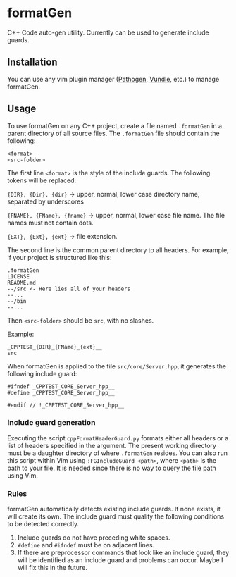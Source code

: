 # formatGen
C++ Code auto-gen utility. Currently can be used to generate include guards.

## Installation

You can use any vim plugin manager ([Pathogen](
https://github.com/tpope/vim-pathogen),
[Vundle](https://github.com/VundleVim/Vundle.vim), etc.) to manage formatGen.

## Usage

To use formatGen on any C++ project, create a file named `.formatGen` in a
parent directory of all source files. The `.formatGen` file should contain the
following:
```
<format>
<src-folder>
```
The first line `<format>` is the style of the include guards. The following
tokens will be replaced:

`{DIR}, {Dir}, {dir}` -> upper, normal, lower case directory name, separated
by underscores

`{FNAME}, {FName}, {fname}` -> upper, normal, lower case file name. The file
names must not contain dots.

`{EXT}, {Ext}, {ext}` -> file extension.

The second line is the common parent directory to all headers. For example, if your project is structured like this:
```
.formatGen
LICENSE
README.md
--/src <- Here lies all of your headers
--...
--/bin
--...
```
Then `<src-folder>` should be `src`, with no slashes.

Example:
```
_CPPTEST_{DIR}_{FName}_{ext}__
src
```
When formatGen is applied to the file `src/core/Server.hpp`, it generates the
following include guard:
```
#ifndef _CPPTEST_CORE_Server_hpp__
#define _CPPTEST_CORE_Server_hpp__

#endif // !_CPPTEST_CORE_Server_hpp__
```

### Include guard generation

Executing the script `cppFormatHeaderGuard.py` formats either all headers or a list of headers specified in the argument. The present working directory must be a daughter directory of where `.formatGen` resides.
You can also run this script within Vim using `:FGIncludeGuard <path>`, where `<path>` is the path to your file. It is needed since there is no way to query the file path using Vim.

### Rules

formatGen automatically detects existing include guards. If none exists, it will create its own. The include guard must quality the following conditions to be detected correctly.

1. Include guards do not have preceding white spaces.
2. `#define` and `#ifndef` must be on adjacent lines.
3. If there are preprocessor commands that look like an include guard, they will be identified as an include guard and problems can occur. Maybe I will fix this in the future.
